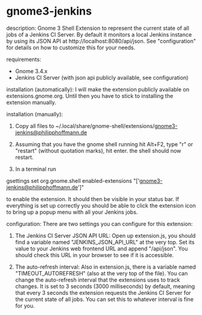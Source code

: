 gnome3-jenkins
==============


description:
Gnome 3 Shell Extension to represent the current state of all jobs of a Jenkins CI Server.
By default it monitors a local Jenkins instance by using its JSON API at http://localhost:8080/api/json.
See "configuration" for details on how to customize this for your needs.


requirements:
- Gnome 3.4.x
- Jenkins CI Server (with json api publicly available, see configuration)


installation (automatically):
I will make the extension publicly available on extensions.gnome.org. Until then you have to stick to installing the extension manually. 


installation (manually):
1. Copy all files to ~/.local/share/gnome-shell/extensions/gnome3-jenkins@philipphoffmann.de

2. Assuming that you have the gnome shell running hit Alt+F2, type "r" or "restart" (without quotation marks), hit enter. the shell should now restart.

3. In a terminal run

gsettings set org.gnome.shell enabled-extensions "['gnome3-jenkins@philipphoffmann.de']"

to enable the extension. It should then be visible in your status bar.
If everything is set up correctly you should be able to click the extension icon to bring up a popup menu with all your Jenkins jobs. 


configuration:
There are two settings you can configure for this extension:

1. The Jenkins CI Server JSON API URL:
Open up extension.js, you should find a variable named "JENKINS_JSON_API_URL" at the very top.
Set its value to your Jenkins web frontend URL and append "/api/json".
You should check this URL in your browser to see if it is accessible.

2. The auto-refresh interval:
Also in extension.js, there is a variable named "TIMEOUT_AUTOREFRESH" (also at the very top of the file).
You can change the auto-refresh interval that the extensions uses to track changes.
It is set to 3 seconds (3000 milliseconds) by default, meaning that every 3 seconds the extension requests the Jenkins CI Server for the current state of all jobs.
You can set this to whatever interval is fine for you.

